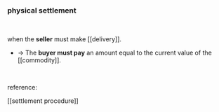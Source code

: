 ### physical settlement
<br>

when the **seller** must make [[delivery]].  

* -> The <b>buyer must pay</b> an amount equal to the current value of the [[commodity]].
<br>

reference: 

[[settlement procedure]]

